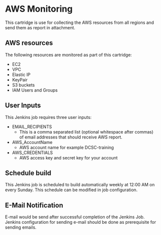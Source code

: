 # AWS Monitoring
This cartridge is use for collecting the AWS resources from all regions and send them as report in attachment.

## AWS resources
The following resources are monitored as part of this cartridge:

 * EC2
 * VPC
 * Elastic IP
 * KeyPair
 * S3 buckets
 * IAM Users and Groups

## User Inputs
This Jenkins job requires three user inputs:

* EMAIL_RECIPIENTS
  * This is a comma separated list (optional whitespace after commas) of email addresses that should receive AWS report.
* AWS_AccountName
  * AWS account name for example DCSC-training
* AWS_CREDENTIALS
  * AWS access key and secret key for your account

## Schedule build
This Jenkins job is scheduled to build automatically weekly at 12:00 AM on every Sunday. This schedule can be modified in job configuration.

## E-Mail Notification
E-mail would be send after successful completion of the Jenkins Job. Jenkins configuration for sending e-mail should be done as prerequisite for sending emails.
